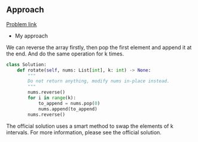 ## Approach

[Problem link](https://leetcode.com/problems/rotate-array/)

- My approach

We can reverse the array firstly, then pop the first element and append it at the end. And do the same operation for k times.

```python
class Solution:
    def rotate(self, nums: List[int], k: int) -> None:
        """
        Do not return anything, modify nums in-place instead.
        """
        nums.reverse()
        for i in range(k):
            to_append = nums.pop(0)
            nums.append(to_append)
        nums.reverse()
```

The official solution uses a smart method to swap the elements of k intervals. For more information, please see the official solution.
